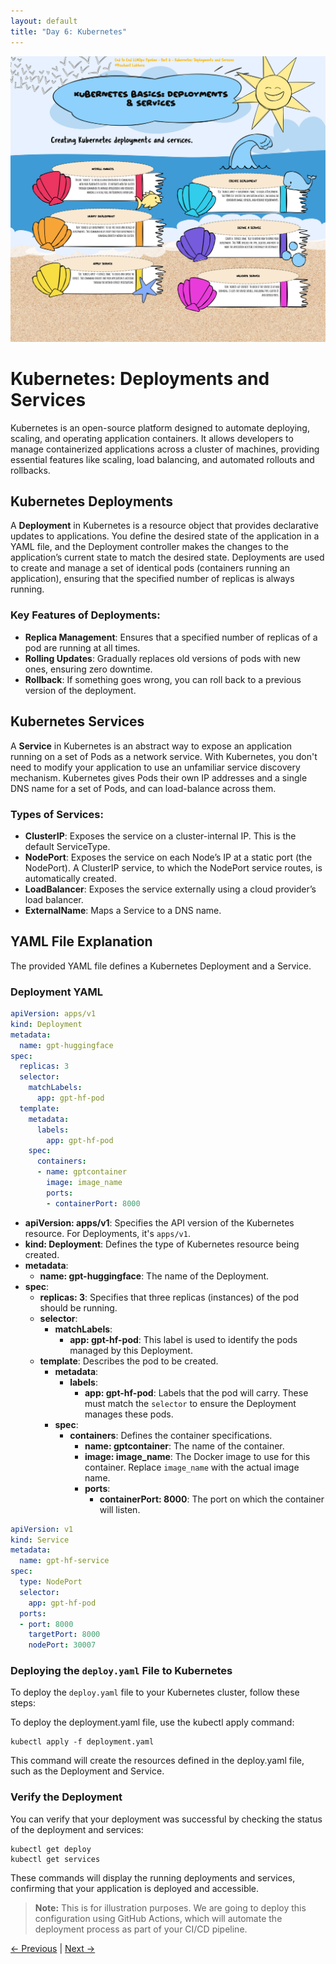 ```yaml
---
layout: default
title: "Day 6: Kubernetes"
---
```


![Kubernetes](img/kubernetes.jpg)
# Kubernetes: Deployments and Services

Kubernetes is an open-source platform designed to automate deploying, scaling, and operating application containers. It allows developers to manage containerized applications across a cluster of machines, providing essential features like scaling, load balancing, and automated rollouts and rollbacks.

## Kubernetes Deployments

A **Deployment** in Kubernetes is a resource object that provides declarative updates to applications. You define the desired state of the application in a YAML file, and the Deployment controller makes the changes to the application’s current state to match the desired state. Deployments are used to create and manage a set of identical pods (containers running an application), ensuring that the specified number of replicas is always running.

### Key Features of Deployments:
- **Replica Management**: Ensures that a specified number of replicas of a pod are running at all times.
- **Rolling Updates**: Gradually replaces old versions of pods with new ones, ensuring zero downtime.
- **Rollback**: If something goes wrong, you can roll back to a previous version of the deployment.

## Kubernetes Services

A **Service** in Kubernetes is an abstract way to expose an application running on a set of Pods as a network service. With Kubernetes, you don't need to modify your application to use an unfamiliar service discovery mechanism. Kubernetes gives Pods their own IP addresses and a single DNS name for a set of Pods, and can load-balance across them.

### Types of Services:
- **ClusterIP**: Exposes the service on a cluster-internal IP. This is the default ServiceType.
- **NodePort**: Exposes the service on each Node’s IP at a static port (the NodePort). A ClusterIP service, to which the NodePort service routes, is automatically created.
- **LoadBalancer**: Exposes the service externally using a cloud provider’s load balancer.
- **ExternalName**: Maps a Service to a DNS name.

## YAML File Explanation

The provided YAML file defines a Kubernetes Deployment and a Service.

### Deployment YAML

```yaml
apiVersion: apps/v1
kind: Deployment
metadata:
  name: gpt-huggingface
spec:
  replicas: 3
  selector:
    matchLabels:
      app: gpt-hf-pod
  template:
    metadata:
      labels:
        app: gpt-hf-pod
    spec:
      containers:
      - name: gptcontainer
        image: image_name
        ports:
        - containerPort: 8000
```

- **apiVersion: apps/v1**: Specifies the API version of the Kubernetes resource. For Deployments, it's `apps/v1`.
- **kind: Deployment**: Defines the type of Kubernetes resource being created.
- **metadata**:
  - **name: gpt-huggingface**: The name of the Deployment.
- **spec**:
  - **replicas: 3**: Specifies that three replicas (instances) of the pod should be running.
  - **selector**:
    - **matchLabels**:
      - **app: gpt-hf-pod**: This label is used to identify the pods managed by this Deployment.
  - **template**: Describes the pod to be created.
    - **metadata**:
      - **labels**:
        - **app: gpt-hf-pod**: Labels that the pod will carry. These must match the `selector` to ensure the Deployment manages these pods.
    - **spec**:
      - **containers**: Defines the container specifications.
        - **name: gptcontainer**: The name of the container.
        - **image: image_name**: The Docker image to use for this container. Replace `image_name` with the actual image name.
        - **ports**:
          - **containerPort: 8000**: The port on which the container will listen.

```yaml
apiVersion: v1
kind: Service
metadata:
  name: gpt-hf-service
spec:
  type: NodePort
  selector:
    app: gpt-hf-pod
  ports:
  - port: 8000 
    targetPort: 8000
    nodePort: 30007
```

### Deploying the `deploy.yaml` File to Kubernetes

To deploy the `deploy.yaml` file to your Kubernetes cluster, follow these steps:

To deploy the deployment.yaml file, use the kubectl apply command:

```
kubectl apply -f deployment.yaml
```

This command will create the resources defined in the deploy.yaml file, such as the Deployment and Service.


### Verify the Deployment

You can verify that your deployment was successful by checking the status of the deployment and services:

```
kubectl get deploy
kubectl get services
```

These commands will display the running deployments and services, confirming that your application is deployed and accessible.

> **Note:** This is for illustration purposes. We are going to deploy this configuration using GitHub Actions, which will automate the deployment process as part of your CI/CD pipeline.

[← Previous](05-AWS-ECR) | [Next →](07-kube-score)
